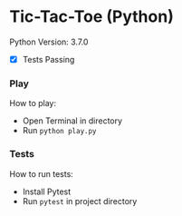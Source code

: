 # Tic-Tac-Toe (Python)
Python Version: 3.7.0  
- [x] Tests Passing

### Play
How to play:
- Open Terminal in directory
- Run ```python play.py```

### Tests
How to run tests:
- Install Pytest
- Run ```pytest``` in project directory